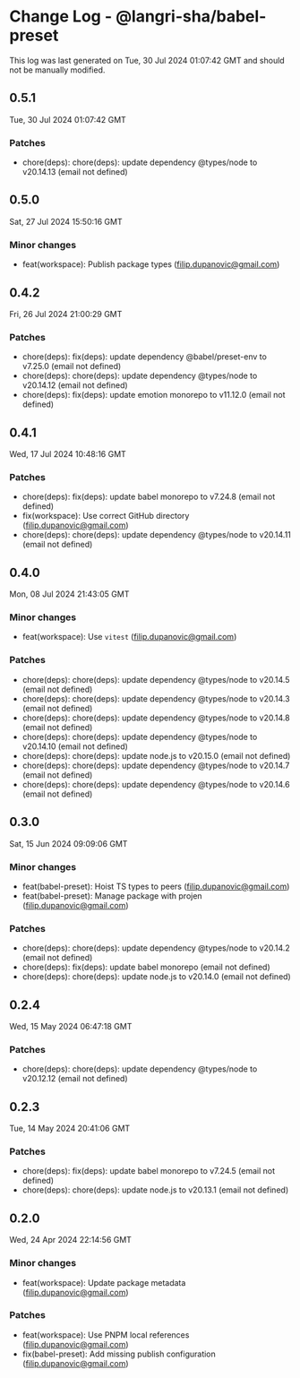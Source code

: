 # Change Log - @langri-sha/babel-preset

This log was last generated on Tue, 30 Jul 2024 01:07:42 GMT and should not be manually modified.

<!-- Start content -->

## 0.5.1

Tue, 30 Jul 2024 01:07:42 GMT

### Patches

- chore(deps): chore(deps): update dependency @types/node to v20.14.13 (email not defined)

## 0.5.0

Sat, 27 Jul 2024 15:50:16 GMT

### Minor changes

- feat(workspace): Publish package types (filip.dupanovic@gmail.com)

## 0.4.2

Fri, 26 Jul 2024 21:00:29 GMT

### Patches

- chore(deps): fix(deps): update dependency @babel/preset-env to v7.25.0 (email not defined)
- chore(deps): chore(deps): update dependency @types/node to v20.14.12 (email not defined)
- chore(deps): fix(deps): update emotion monorepo to v11.12.0 (email not defined)

## 0.4.1

Wed, 17 Jul 2024 10:48:16 GMT

### Patches

- chore(deps): fix(deps): update babel monorepo to v7.24.8 (email not defined)
- fix(workspace): Use correct GitHub directory (filip.dupanovic@gmail.com)
- chore(deps): chore(deps): update dependency @types/node to v20.14.11 (email not defined)

## 0.4.0

Mon, 08 Jul 2024 21:43:05 GMT

### Minor changes

- feat(workspace): Use `vitest` (filip.dupanovic@gmail.com)

### Patches

- chore(deps): chore(deps): update dependency @types/node to v20.14.5 (email not defined)
- chore(deps): chore(deps): update dependency @types/node to v20.14.3 (email not defined)
- chore(deps): chore(deps): update dependency @types/node to v20.14.8 (email not defined)
- chore(deps): chore(deps): update dependency @types/node to v20.14.10 (email not defined)
- chore(deps): chore(deps): update node.js to v20.15.0 (email not defined)
- chore(deps): chore(deps): update dependency @types/node to v20.14.7 (email not defined)
- chore(deps): chore(deps): update dependency @types/node to v20.14.6 (email not defined)

## 0.3.0

Sat, 15 Jun 2024 09:09:06 GMT

### Minor changes

- feat(babel-preset): Hoist TS types to peers (filip.dupanovic@gmail.com)
- feat(babel-preset): Manage package with projen (filip.dupanovic@gmail.com)

### Patches

- chore(deps): chore(deps): update dependency @types/node to v20.14.2 (email not defined)
- chore(deps): fix(deps): update babel monorepo (email not defined)
- chore(deps): chore(deps): update node.js to v20.14.0 (email not defined)

## 0.2.4

Wed, 15 May 2024 06:47:18 GMT

### Patches

- chore(deps): chore(deps): update dependency @types/node to v20.12.12 (email not defined)

## 0.2.3

Tue, 14 May 2024 20:41:06 GMT

### Patches

- chore(deps): fix(deps): update babel monorepo to v7.24.5 (email not defined)
- chore(deps): chore(deps): update node.js to v20.13.1 (email not defined)

## 0.2.0

Wed, 24 Apr 2024 22:14:56 GMT

### Minor changes

- feat(workspace): Update package metadata (filip.dupanovic@gmail.com)

### Patches

- feat(workspace): Use PNPM local references (filip.dupanovic@gmail.com)
- fix(babel-preset): Add missing publish configuration
  (filip.dupanovic@gmail.com)
